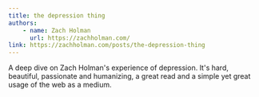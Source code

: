 ```yaml
---
title: the depression thing
authors:
    - name: Zach Holman
      url: https://zachholman.com/
link: https://zachholman.com/posts/the-depression-thing
---
```


A deep dive on Zach Holman's experience of depression. It's hard, beautiful, passionate and humanizing, a great read and a simple yet great usage of the web as a medium.